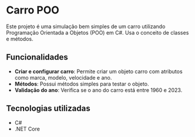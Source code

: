 # Carro POO

Este projeto é uma simulação bem simples de um carro utilizando Programação Orientada a Objetos (POO) em C#. Usa o conceito de classes e métodos.

## Funcionalidades

- **Criar e configurar carro**: Permite criar um objeto carro com atributos como marca, modelo, velocidade e ano.
- **Métodos**: Possui métodos simples para testar o objeto. 
- **Validação do ano**: Verifica se o ano do carro está entre 1960 e 2023.

## Tecnologias utilizadas

- C#
- .NET Core
